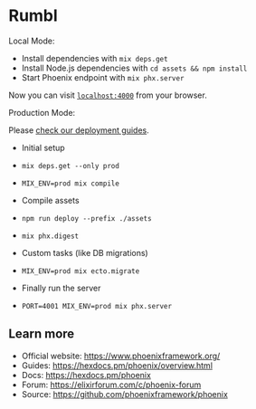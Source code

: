 # Rumbl

Local Mode:

  * Install dependencies with `mix deps.get`
  * Install Node.js dependencies with `cd assets && npm install`
  * Start Phoenix endpoint with `mix phx.server`

Now you can visit [`localhost:4000`](http://localhost:4000) from your browser.

Production Mode:

Please [check our deployment guides](https://hexdocs.pm/phoenix/deployment.html).

  * Initial setup
  * `mix deps.get --only prod`
  * `MIX_ENV=prod mix compile`

  * Compile assets
  * `npm run deploy --prefix ./assets`
  * `mix phx.digest`

  * Custom tasks (like DB migrations)
  * `MIX_ENV=prod mix ecto.migrate`

  * Finally run the server
  * `PORT=4001 MIX_ENV=prod mix phx.server`

## Learn more

  * Official website: https://www.phoenixframework.org/
  * Guides: https://hexdocs.pm/phoenix/overview.html
  * Docs: https://hexdocs.pm/phoenix
  * Forum: https://elixirforum.com/c/phoenix-forum
  * Source: https://github.com/phoenixframework/phoenix
